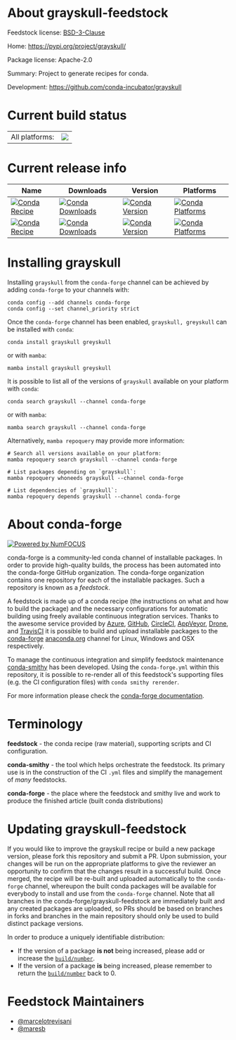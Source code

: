 About grayskull-feedstock
=========================

Feedstock license: [BSD-3-Clause](https://github.com/conda-forge/grayskull-feedstock/blob/main/LICENSE.txt)

Home: https://pypi.org/project/grayskull/

Package license: Apache-2.0

Summary: Project to generate recipes for conda.

Development: https://github.com/conda-incubator/grayskull

Current build status
====================


<table><tr><td>All platforms:</td>
    <td>
      <a href="https://dev.azure.com/conda-forge/feedstock-builds/_build/latest?definitionId=9162&branchName=main">
        <img src="https://dev.azure.com/conda-forge/feedstock-builds/_apis/build/status/grayskull-feedstock?branchName=main">
      </a>
    </td>
  </tr>
</table>

Current release info
====================

| Name | Downloads | Version | Platforms |
| --- | --- | --- | --- |
| [![Conda Recipe](https://img.shields.io/badge/recipe-grayskull-green.svg)](https://anaconda.org/conda-forge/grayskull) | [![Conda Downloads](https://img.shields.io/conda/dn/conda-forge/grayskull.svg)](https://anaconda.org/conda-forge/grayskull) | [![Conda Version](https://img.shields.io/conda/vn/conda-forge/grayskull.svg)](https://anaconda.org/conda-forge/grayskull) | [![Conda Platforms](https://img.shields.io/conda/pn/conda-forge/grayskull.svg)](https://anaconda.org/conda-forge/grayskull) |
| [![Conda Recipe](https://img.shields.io/badge/recipe-greyskull-green.svg)](https://anaconda.org/conda-forge/greyskull) | [![Conda Downloads](https://img.shields.io/conda/dn/conda-forge/greyskull.svg)](https://anaconda.org/conda-forge/greyskull) | [![Conda Version](https://img.shields.io/conda/vn/conda-forge/greyskull.svg)](https://anaconda.org/conda-forge/greyskull) | [![Conda Platforms](https://img.shields.io/conda/pn/conda-forge/greyskull.svg)](https://anaconda.org/conda-forge/greyskull) |

Installing grayskull
====================

Installing `grayskull` from the `conda-forge` channel can be achieved by adding `conda-forge` to your channels with:

```
conda config --add channels conda-forge
conda config --set channel_priority strict
```

Once the `conda-forge` channel has been enabled, `grayskull, greyskull` can be installed with `conda`:

```
conda install grayskull greyskull
```

or with `mamba`:

```
mamba install grayskull greyskull
```

It is possible to list all of the versions of `grayskull` available on your platform with `conda`:

```
conda search grayskull --channel conda-forge
```

or with `mamba`:

```
mamba search grayskull --channel conda-forge
```

Alternatively, `mamba repoquery` may provide more information:

```
# Search all versions available on your platform:
mamba repoquery search grayskull --channel conda-forge

# List packages depending on `grayskull`:
mamba repoquery whoneeds grayskull --channel conda-forge

# List dependencies of `grayskull`:
mamba repoquery depends grayskull --channel conda-forge
```


About conda-forge
=================

[![Powered by
NumFOCUS](https://img.shields.io/badge/powered%20by-NumFOCUS-orange.svg?style=flat&colorA=E1523D&colorB=007D8A)](https://numfocus.org)

conda-forge is a community-led conda channel of installable packages.
In order to provide high-quality builds, the process has been automated into the
conda-forge GitHub organization. The conda-forge organization contains one repository
for each of the installable packages. Such a repository is known as a *feedstock*.

A feedstock is made up of a conda recipe (the instructions on what and how to build
the package) and the necessary configurations for automatic building using freely
available continuous integration services. Thanks to the awesome service provided by
[Azure](https://azure.microsoft.com/en-us/services/devops/), [GitHub](https://github.com/),
[CircleCI](https://circleci.com/), [AppVeyor](https://www.appveyor.com/),
[Drone](https://cloud.drone.io/welcome), and [TravisCI](https://travis-ci.com/)
it is possible to build and upload installable packages to the
[conda-forge](https://anaconda.org/conda-forge) [anaconda.org](https://anaconda.org/)
channel for Linux, Windows and OSX respectively.

To manage the continuous integration and simplify feedstock maintenance
[conda-smithy](https://github.com/conda-forge/conda-smithy) has been developed.
Using the ``conda-forge.yml`` within this repository, it is possible to re-render all of
this feedstock's supporting files (e.g. the CI configuration files) with ``conda smithy rerender``.

For more information please check the [conda-forge documentation](https://conda-forge.org/docs/).

Terminology
===========

**feedstock** - the conda recipe (raw material), supporting scripts and CI configuration.

**conda-smithy** - the tool which helps orchestrate the feedstock.
                   Its primary use is in the construction of the CI ``.yml`` files
                   and simplify the management of *many* feedstocks.

**conda-forge** - the place where the feedstock and smithy live and work to
                  produce the finished article (built conda distributions)


Updating grayskull-feedstock
============================

If you would like to improve the grayskull recipe or build a new
package version, please fork this repository and submit a PR. Upon submission,
your changes will be run on the appropriate platforms to give the reviewer an
opportunity to confirm that the changes result in a successful build. Once
merged, the recipe will be re-built and uploaded automatically to the
`conda-forge` channel, whereupon the built conda packages will be available for
everybody to install and use from the `conda-forge` channel.
Note that all branches in the conda-forge/grayskull-feedstock are
immediately built and any created packages are uploaded, so PRs should be based
on branches in forks and branches in the main repository should only be used to
build distinct package versions.

In order to produce a uniquely identifiable distribution:
 * If the version of a package **is not** being increased, please add or increase
   the [``build/number``](https://docs.conda.io/projects/conda-build/en/latest/resources/define-metadata.html#build-number-and-string).
 * If the version of a package **is** being increased, please remember to return
   the [``build/number``](https://docs.conda.io/projects/conda-build/en/latest/resources/define-metadata.html#build-number-and-string)
   back to 0.

Feedstock Maintainers
=====================

* [@marcelotrevisani](https://github.com/marcelotrevisani/)
* [@maresb](https://github.com/maresb/)

